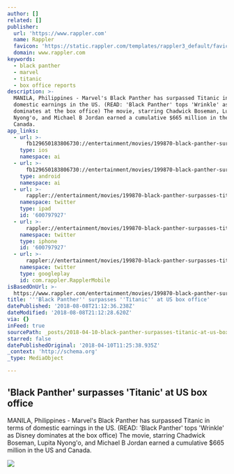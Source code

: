 ```yaml
---
author: []
related: []
publisher:
  url: 'https://www.rappler.com'
  name: Rappler
  favicon: 'https://static.rappler.com/templates/rappler3_default/favicon.ico'
  domain: www.rappler.com
keywords:
  - black panther
  - marvel
  - titanic
  - box office reports
description: >-
  MANILA, Philippines - Marvel's Black Panther has surpassed Titanic in terms of
  domestic earnings in the US. (READ: 'Black Panther' tops 'Wrinkle' as Disney
  dominates at the box office) The movie, starring Chadwick Boseman, Lupita
  Nyong'o, and Michael B Jordan earned a cumulative $665 million in the US and
  Canada.
app_links:
  - url: >-
      fb129650183806730://entertainment/movies/199870-black-panther-surpasses-titanic-box-office
    type: ios
    namespace: ai
  - url: >-
      fb129650183806730://entertainment/movies/199870-black-panther-surpasses-titanic-box-office
    type: android
    namespace: ai
  - url: >-
      rappler://entertainment/movies/199870-black-panther-surpasses-titanic-box-office
    namespace: twitter
    type: ipad
    id: '600797927'
  - url: >-
      rappler://entertainment/movies/199870-black-panther-surpasses-titanic-box-office
    namespace: twitter
    type: iphone
    id: '600797927'
  - url: >-
      rappler://entertainment/movies/199870-black-panther-surpasses-titanic-box-office
    namespace: twitter
    type: googleplay
    id: com.rappler.RapplerMobile
isBasedOnUrl: >-
  https://www.rappler.com/entertainment/movies/199870-black-panther-surpasses-titanic-box-office
title: '''Black Panther'' surpasses ''Titanic'' at US box office'
datePublished: '2018-08-08T21:12:36.238Z'
dateModified: '2018-08-08T21:12:28.620Z'
via: {}
inFeed: true
sourcePath: _posts/2018-04-10-black-panther-surpasses-titanic-at-us-box-office.md
starred: false
datePublishedOriginal: '2018-04-10T11:25:38.935Z'
_context: 'http://schema.org'
_type: MediaObject

---
```

<article style=""><h1>'Black Panther' surpasses 'Titanic' at US box office</h1><p>MANILA, Philippines - Marvel's Black Panther has surpassed Titanic in terms of domestic earnings in the US. (READ: 'Black Panther' tops 'Wrinkle' as Disney dominates at the box office) The movie, starring Chadwick Boseman, Lupita Nyong'o, and Michael B Jordan earned a cumulative $665 million in the US and Canada.</p><img src="https://assets.rappler.com/F3C8AAFC4A76429EA29C304A12808D98/img/0FFAF3F8FBF34151A75FEAB6CE864F28/BP-06.jpg" /></article>